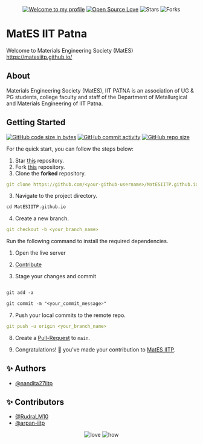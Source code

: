 <div align="center">

[![Welcome to my profile](https://img.shields.io/badge/Hello,Programmer!-Welcome-blue.svg?style=flat&logo=github)](https://github.com/MatESIITP)
[![Open Source Love](https://badges.frapsoft.com/os/v2/open-source.svg?v=103)](https://github.com/MatESIITP/MatESIITP.github.io)
![Stars](https://img.shields.io/github/stars/MatESIITP/MatESIITP.github.io?style=flat&logo=github)
![Forks](https://img.shields.io/github/forks/MatESIITP/MatESIITP.github.io?style=flat&logo=github)

</div>

# MatES IIT Patna
 Welcome to Materials Engineering Society (MatES)<br>https://matesiitp.github.io/

## About

Materials Engineering Society (MatES), IIT PATNA is an association of UG & PG students, college faculty and staff of the Department of Metallurgical and Materials Engineering of IIT Patna.

## **Getting Started**

[![GitHub code size in bytes](https://img.shields.io/github/languages/code-size/MatESIITP/MatESIITP.github.io?logo=github)](https://MatESIITP/MatESIITP.github.io) [![GitHub commit activity](https://img.shields.io/github/commit-activity/m/MatESIITP/MatESIITP.github.io?color=bluevoilet&logo=github)](https://github.com/MatESIITP/MatESIITP.github.io/commits/) [![GitHub repo size](https://img.shields.io/github/repo-size/MatESIITP/MatESIITP.github.io?logo=github)](https://github.com/MatESIITP/MatESIITP.github.io)

For the quick start, you can follow the steps below:

1. Star <a href="https://github.com/MatESIITP/MatESIITP.github.io" title="this">this</a> repository.
2. Fork <a href="https://github.com/MatESIITP/MatESIITP.github.io" title="this">this</a> repository.
3. Clone the **forked** repository.

```yml
git clone https://github.com/<your-github-username>/MatESIITP.github.io
```

3. Navigate to the project directory.

```py
cd MatESIITP.github.io
```

4. Create a new branch.

```yml
git checkout -b <your_branch_name>
```

Run the following command to install the required dependencies.
1. Open the live server

2. <a href="/CONTRIBUTING.md">Contribute</a>

3. Stage your changes and commit

```css

git add -a

git commit -m "<your_commit_message>"
```

7. Push your local commits to the remote repo.

```yml
git push -u origin <your_branch_name>
```

8. Create a <a href="https://docs.github.com/en/github/collaborating-with-pull-requests/proposing-changes-to-your-work-with-pull-requests/creating-a-pull-request" title="Pull Request">Pull-Request</a> to `main`.

9. Congratulations! 🎉 you've made your contribution to <a href="https://github.com/MatESIITP/MatESIITP.github.io" title="new-website">MatES IITP</a>.

## ✨ Authors

- [@nandita27iitp](https://www.github.com/nandita27iitp)
  
## ✨ Contributors

- [@RudraLM10](https://github.com/RudraLM10)
- [@arpan-iitp](https://github.com/arpan-iitp)


<div align="center">
 <img src="https://forthebadge.com/images/badges/built-with-love.svg" alt="love" />
 <img src="https://forthebadge.com/images/badges/thats-how-they-get-you.svg" alt="how">
</div>
